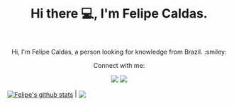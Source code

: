 <h1 align="center">Hi there 💻, I'm Felipe Caldas.</h1>
<br>
<p align="center">Hi, I'm Felipe Caldas, a person looking for knowledge from Brazil. :smiley:</p>
<p align="center">Connect with me:</p>
<div align="center">  
  <a href="https://www.linkedin.com/in/felipe-caldas-000/" target="_blank"><img src="https://img.shields.io/badge/-LinkedIn-%230077B5?style=for-the-badge&logo=linkedin&logoColor=white" target="_blank"></a> 
    <a href="https://www.instagram.com/felipecalldas/" target="_blank"><img src="https://img.shields.io/badge/-Instagram-%23E4405F?style=for-the-badge&logo=instagram&logoColor=white" target="_blank"></a>
</div>

<a href="https://github.com/felipecal/github-readme-stats"><img align="center" src="https://github-readme-stats.vercel.app/api?username=felipecal&show_icons=true&theme=dracula&include_all_commits=true&count_private=true&hide_border=true" alt="Felipe's github stats" /></a> | <a href="https://github.com/felipecal/github-readme-stats"><img align="center" src="https://github-readme-stats.vercel.app/api/top-langs/?username=felipecal&layout=compact&theme=dracula&hide_border=true" /></a>
<br>
